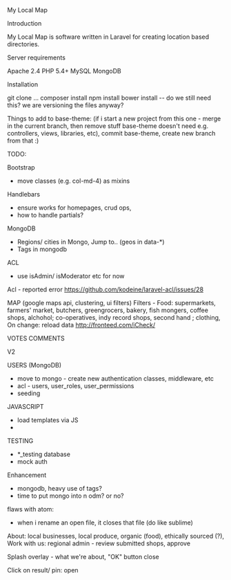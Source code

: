 My Local Map

Introduction

My Local Map is software written in Laravel for creating location based directories.

Server requirements

Apache 2.4
PHP 5.4+
MySQL
MongoDB

Installation

git clone ...
composer install
npm install
bower install -- do we still need this? we are versioning the files anyway?






Things to add to base-theme: (if i start a new project from this one - merge in the current branch, then remove stuff base-theme doesn't need e.g. controllers, views, libraries, etc), commit base-theme, create new branch from that :)

TODO:

Bootstrap
- move classes (e.g. col-md-4) as mixins

Handlebars
- ensure works for homepages, crud ops,
- how to handle partials?

MongoDB
- Regions/ cities in Mongo, Jump to.. (geos in data-*)
- Tags in mongodb

ACL
- use isAdmin/ isModerator etc for now

Acl - reported error
https://github.com/kodeine/laravel-acl/issues/28

MAP (google maps api, clustering, ui filters)
Filters - Food: supermarkets, farmers' market, butchers, greengrocers, bakery, fish mongers, coffee shops, alchohol; co-operatives, indy record shops, second hand ; clothing,
On change: reload data
http://fronteed.com/iCheck/

VOTES
COMMENTS




V2

USERS (MongoDB)
- move to mongo - create new authentication classes, middleware, etc
- acl - users, user_roles, user_permissions
- seeding

JAVASCRIPT
- load templates via JS
-

TESTING
- *_testing database
- mock auth

Enhancement
- mongodb, heavy use of tags?
- time to put mongo into n odm? or no?





flaws with atom:
- when i rename an open file, it closes that file (do like sublime)



About: local businesses, local produce, organic (food), ethically sourced (?),
Work with us: regional admin - review submitted shops, approve

Splash overlay - what we're about, "OK" button close



Click on result/ pin: open
